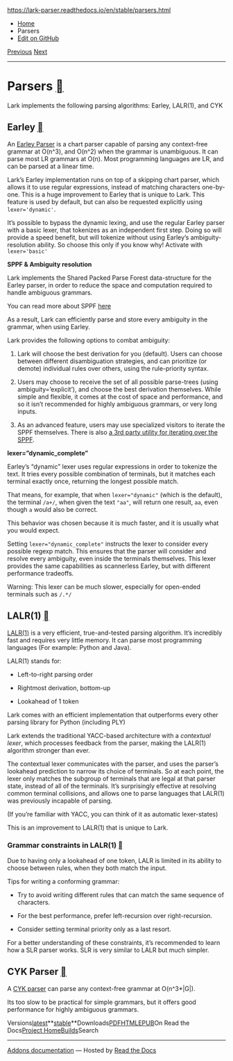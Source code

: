 https://lark-parser.readthedocs.io/en/stable/parsers.html

- [Home](https://lark-parser.readthedocs.io/en/stable/index.html)
- Parsers
- [Edit on GitHub](https://github.com/lark-parser/lark/blob/acfe33d943a1310f3ca26145eb2896bc5c4955c9/docs/parsers.md)

[Previous](https://lark-parser.readthedocs.io/en/stable/features.html "Features") [Next](https://lark-parser.readthedocs.io/en/stable/json_tutorial.html "JSON parser - Tutorial")

* * *

# Parsers [](https://lark-parser.readthedocs.io/en/stable/parsers.html\#parsers "Permalink to this heading")

Lark implements the following parsing algorithms: Earley, LALR(1), and CYK

## Earley [](https://lark-parser.readthedocs.io/en/stable/parsers.html\#earley "Permalink to this heading")

An [Earley Parser](https://www.wikiwand.com/en/Earley_parser) is a chart parser capable of parsing any context-free grammar at O(n^3), and O(n^2) when the grammar is unambiguous. It can parse most LR grammars at O(n). Most programming languages are LR, and can be parsed at a linear time.

Lark’s Earley implementation runs on top of a skipping chart parser, which allows it to use regular expressions, instead of matching characters one-by-one. This is a huge improvement to Earley that is unique to Lark. This feature is used by default, but can also be requested explicitly using `lexer='dynamic'`.

It’s possible to bypass the dynamic lexing, and use the regular Earley parser with a basic lexer, that tokenizes as an independent first step. Doing so will provide a speed benefit, but will tokenize without using Earley’s ambiguity-resolution ability. So choose this only if you know why! Activate with `lexer='basic'`

**SPPF & Ambiguity resolution**

Lark implements the Shared Packed Parse Forest data-structure for the Earley parser, in order to reduce the space and computation required to handle ambiguous grammars.

You can read more about SPPF [here](https://web.archive.org/web/20191229100607/www.bramvandersanden.com/post/2014/06/shared-packed-parse-forest)

As a result, Lark can efficiently parse and store every ambiguity in the grammar, when using Earley.

Lark provides the following options to combat ambiguity:

1. Lark will choose the best derivation for you (default). Users can choose between different disambiguation strategies, and can prioritize (or demote) individual rules over others, using the rule-priority syntax.

2. Users may choose to receive the set of all possible parse-trees (using ambiguity=’explicit’), and choose the best derivation themselves. While simple and flexible, it comes at the cost of space and performance, and so it isn’t recommended for highly ambiguous grammars, or very long inputs.

3. As an advanced feature, users may use specialized visitors to iterate the SPPF themselves. There is also [a 3rd party utility for iterating over the SPPF](https://github.com/chanicpanic/lark-ambig-tools).


**lexer=”dynamic\_complete”**

Earley’s “dynamic” lexer uses regular expressions in order to tokenize the text. It tries every possible combination of terminals, but it matches each terminal exactly once, returning the longest possible match.

That means, for example, that when `lexer="dynamic"` (which is the default), the terminal `/a+/`, when given the text `"aa"`, will return one result, `aa`, even though `a` would also be correct.

This behavior was chosen because it is much faster, and it is usually what you would expect.

Setting `lexer="dynamic_complete"` instructs the lexer to consider every possible regexp match. This ensures that the parser will consider and resolve every ambiguity, even inside the terminals themselves. This lexer provides the same capabilities as scannerless Earley, but with different performance tradeoffs.

Warning: This lexer can be much slower, especially for open-ended terminals such as `/.*/`

## LALR(1) [](https://lark-parser.readthedocs.io/en/stable/parsers.html\#lalr-1 "Permalink to this heading")

[LALR(1)](https://www.wikiwand.com/en/LALR_parser) is a very efficient, true-and-tested parsing algorithm. It’s incredibly fast and requires very little memory. It can parse most programming languages (For example: Python and Java).

LALR(1) stands for:

- Left-to-right parsing order

- Rightmost derivation, bottom-up

- Lookahead of 1 token


Lark comes with an efficient implementation that outperforms every other parsing library for Python (including PLY)

Lark extends the traditional YACC-based architecture with a _contextual lexer_, which processes feedback from the parser, making the LALR(1) algorithm stronger than ever.

The contextual lexer communicates with the parser, and uses the parser’s lookahead prediction to narrow its choice of terminals. So at each point, the lexer only matches the subgroup of terminals that are legal at that parser state, instead of all of the terminals. It’s surprisingly effective at resolving common terminal collisions, and allows one to parse languages that LALR(1) was previously incapable of parsing.

(If you’re familiar with YACC, you can think of it as automatic lexer-states)

This is an improvement to LALR(1) that is unique to Lark.

### Grammar constraints in LALR(1) [](https://lark-parser.readthedocs.io/en/stable/parsers.html\#grammar-constraints-in-lalr-1 "Permalink to this heading")

Due to having only a lookahead of one token, LALR is limited in its ability to choose between rules, when they both match the input.

Tips for writing a conforming grammar:

- Try to avoid writing different rules that can match the same sequence of characters.

- For the best performance, prefer left-recursion over right-recursion.

- Consider setting terminal priority only as a last resort.


For a better understanding of these constraints, it’s recommended to learn how a SLR parser works. SLR is very similar to LALR but much simpler.

## CYK Parser [](https://lark-parser.readthedocs.io/en/stable/parsers.html\#cyk-parser "Permalink to this heading")

A [CYK parser](https://www.wikiwand.com/en/CYK_algorithm) can parse any context-free grammar at O(n^3\*\|G\|).

Its too slow to be practical for simple grammars, but it offers good performance for highly ambiguous grammars.

Versions[latest](https://lark-parser.readthedocs.io/en/latest/parsers.html)**[stable](https://lark-parser.readthedocs.io/en/stable/parsers.html)**Downloads[PDF](https://lark-parser.readthedocs.io/_/downloads/en/stable/pdf/)[HTML](https://lark-parser.readthedocs.io/_/downloads/en/stable/htmlzip/)[EPUB](https://lark-parser.readthedocs.io/_/downloads/en/stable/epub/)On Read the Docs[Project Home](https://app.readthedocs.org/projects/lark-parser/?utm_source=lark-parser&utm_content=flyout)[Builds](https://app.readthedocs.org/projects/lark-parser/builds/?utm_source=lark-parser&utm_content=flyout)Search

* * *

[Addons documentation](https://docs.readthedocs.io/page/addons.html?utm_source=lark-parser&utm_content=flyout) ― Hosted by
[Read the Docs](https://about.readthedocs.com/?utm_source=lark-parser&utm_content=flyout)